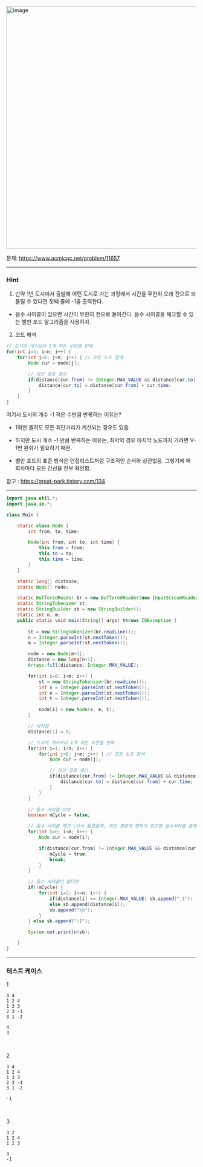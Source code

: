 <img width="1180" height="641" alt="image" src="https://github.com/user-attachments/assets/a3173a4b-2609-45c6-86c8-a206d55128f6" />

문제: https://www.acmicpc.net/problem/11657

---

### Hint


1. 만약 1번 도시에서 출발해 어떤 도시로 가는 과정에서 시간을 무한히 오래 전으로 되돌릴 수 있다면 첫째 줄에 -1을 출력한다.

- 음수 사이클이 있으면 시간이 무한히 전으로 돌아간다. 음수 사이클을 체크할 수 있는 벨만 포드 알고리즘을 사용하자.

2. 코드 해석
```java
// 도시의 개수보다 1개 적은 수만큼 반복
for(int i=1; i<n; i++) {
    for(int j=0; j<m; j++) { // 모든 노드 탐색
        Node cur = node[j];

        // 최단 경로 갱신
        if(distance[cur.from] != Integer.MAX_VALUE && distance[cur.to] > distance[cur.from] + cur.time) {
            distance[cur.to] = distance[cur.from] + cur.time;
        }
    }
}
```
여기서 도시의 개수 -1 적은 수만큼 반복하는 이유는?

- 1회만 돌려도 모든 최단거리가 계산되는 경우도 있음.

- 하지만 도시 개수 -1 만큼 반복하는 이유는, 최악의 경우 마지막 노드까지 가려면 V-1번 완화가 필요하기 때문.

- 벨만 포드의 표준 방식은 인접리스트처럼 구조적인 순서와 상관없음. 그렇기에 매 회차마다 모든 간선을 전부 확인함.

참고 : https://great-park.tistory.com/134

---

```java
import java.util.*;
import java.io.*;

class Main {

    static class Node {
        int from, to, time;

        Node(int from, int to, int time) {
            this.from = from;
            this.to = to;
            this.time = time;
        }
    }

    static long[] distance;
    static Node[] node;

    static BufferedReader br = new BufferedReader(new InputStreamReader(System.in));
    static StringTokenizer st;
    static StringBuilder sb = new StringBuilder();
    static int n, m;
    public static void main(String[] args) throws IOException {
        
        st = new StringTokenizer(br.readLine());
        n = Integer.parseInt(st.nextToken());
        m = Integer.parseInt(st.nextToken());

        node = new Node[m+1];
        distance = new long[n+1];
        Arrays.fill(distance, Integer.MAX_VALUE);

        for(int i=0; i<m; i++) {
            st = new StringTokenizer(br.readLine());
            int s = Integer.parseInt(st.nextToken());
            int e = Integer.parseInt(st.nextToken());
            int t = Integer.parseInt(st.nextToken());

            node[i] = new Node(s, e, t);
        }

        // 시작점
        distance[1] = 0;

        // 도시의 개수보다 1개 적은 수만큼 반복
        for(int i=1; i<n; i++) {
            for(int j=0; j<m; j++) { // 모든 노드 탐색
                Node cur = node[j];

                // 최단 경로 갱신
                if(distance[cur.from] != Integer.MAX_VALUE && distance[cur.to] > distance[cur.from] + cur.time) {
                    distance[cur.to] = distance[cur.from] + cur.time;
                }
            }
        }

        // 음수 사이클 여부
        boolean mCycle = false;

        // 음수 사이클 체크 (다시 돌렸을때, 최단 경로에 변화가 있으면 음수사이클 존재한다는 뜻)
        for(int i=0; i<m; i++) {
            Node cur = node[i];

            if(distance[cur.from] != Integer.MAX_VALUE && distance[cur.to] > distance[cur.from] + cur.time) {
                mCycle = true;
                break;
            }
        }

        // 음수 사이클이 없다면
        if(!mCycle) {
            for(int i=2; i<=n; i++) {
                if(distance[i] == Integer.MAX_VALUE) sb.append("-1");
                else sb.append(distance[i]);
                sb.append("\n");
            }
        } else sb.append("-1");

        System.out.println(sb);

    }    
}


```

---

### 테스트 케이스

1
```
3 4
1 2 4
1 3 3
2 3 -1
3 1 -2
```

```
4
3
```

&nbsp;

2
```
3 4
1 2 4
1 3 3
2 3 -4
3 1 -2
```

```
-1
```

&nbsp;

3
```
3 2
1 2 4
1 2 3
```

```
3
-1
```